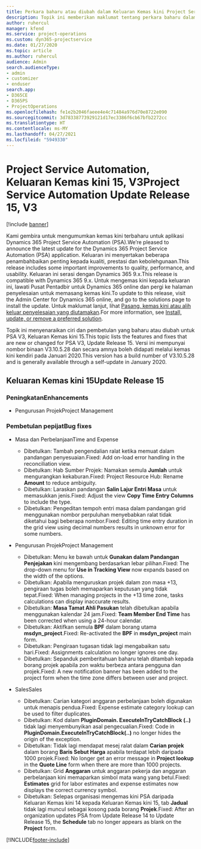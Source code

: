 ```yaml
---
title: Perkara baharu atau diubah dalam Keluaran Kemas kini Project Service Automation 15, V3
description: Topik ini memberikan maklumat tentang perkara baharu dalam Keluaran Kemas kini Project Service Automation 15, V3.
author: ruhercul
manager: kfend
ms.service: project-operations
ms.custom: dyn365-projectservice
ms.date: 01/27/2020
ms.topic: article
ms.author: ruhercul
audience: Admin
search.audienceType:
- admin
- customizer
- enduser
search.app:
- D365CE
- D365PS
- ProjectOperations
ms.openlocfilehash: fe1e2b2046faeee4e4c71484a976d70e8722e090
ms.sourcegitcommit: 3d78338773929121d17ec3386f6cb67bfb2272cc
ms.translationtype: HT
ms.contentlocale: ms-MY
ms.lasthandoff: 04/27/2021
ms.locfileid: "5949330"
---
```

# <a name="project-service-automation-update-release-15-v3"></a><span data-ttu-id="f5734-103">Project Service Automation, Keluaran Kemas kini 15, V3</span><span class="sxs-lookup"><span data-stu-id="f5734-103">Project Service Automation Update Release 15, V3</span></span>

[!include [banner](../includes/psa-now-project-operations.md)]

<span data-ttu-id="f5734-104">Kami gembira untuk mengumumkan kemas kini terbaharu untuk aplikasi Dynamics 365 Project Service Automation (PSA).</span><span class="sxs-lookup"><span data-stu-id="f5734-104">We’re pleased to announce the latest update for the Dynamics 365 Project Service Automation (PSA) application.</span></span> <span data-ttu-id="f5734-105">Keluaran ini menyertakan beberapa penambahbaikan penting kepada kualiti, prestasi dan kebolehgunaan.</span><span class="sxs-lookup"><span data-stu-id="f5734-105">This release includes some important improvements to quality, performance, and usability.</span></span> <span data-ttu-id="f5734-106">Keluaran ini serasi dengan Dynamics 365 9.x.</span><span class="sxs-lookup"><span data-stu-id="f5734-106">This release is compatible with Dynamics 365 9.x.</span></span> <span data-ttu-id="f5734-107">Untuk mengemas kini kepada keluaran ini, lawati Pusat Pentadbir untuk Dynamics 365 online dan pergi ke halaman penyelesaian untuk memasang kemas kini.</span><span class="sxs-lookup"><span data-stu-id="f5734-107">To update to this release, visit the Admin Center for Dynamics 365 online, and go to the solutions page to install the update.</span></span> <span data-ttu-id="f5734-108">Untuk maklumat lanjut, lihat [Pasang, kemas kini atau alih keluar penyelesaian yang diutamakan](/power-platform/admin/install-remove-preferred-solution).</span><span class="sxs-lookup"><span data-stu-id="f5734-108">For more information, see [Install, update, or remove a preferred solution](/power-platform/admin/install-remove-preferred-solution).</span></span>

<span data-ttu-id="f5734-109">Topik ini menyenaraikan ciri dan pembetulan yang baharu atau diubah untuk PSA V3, Keluaran Kemas kini 15.</span><span class="sxs-lookup"><span data-stu-id="f5734-109">This topic lists the features and fixes that are new or changed for PSA V3, Update Release 15.</span></span> <span data-ttu-id="f5734-110">Versi ini mempunyai nombor binaan V3.10.5.28 dan secara amnya boleh didapati melalui kemas kini kendiri pada Januari 2020.</span><span class="sxs-lookup"><span data-stu-id="f5734-110">This version has a build number of V3.10.5.28 and is generally available through a self-update in January 2020.</span></span>

## <a name="update-release-15"></a><span data-ttu-id="f5734-111">Keluaran Kemas kini 15</span><span class="sxs-lookup"><span data-stu-id="f5734-111">Update Release 15</span></span> 

### <a name="enhancements"></a><span data-ttu-id="f5734-112">Peningkatan</span><span class="sxs-lookup"><span data-stu-id="f5734-112">Enhancements</span></span>

- <span data-ttu-id="f5734-113">Pengurusan Projek</span><span class="sxs-lookup"><span data-stu-id="f5734-113">Project Management</span></span>

### <a name="bug-fixes"></a><span data-ttu-id="f5734-114">Pembetulan pepijat</span><span class="sxs-lookup"><span data-stu-id="f5734-114">Bug fixes</span></span>

- <span data-ttu-id="f5734-115">Masa dan Perbelanjaan</span><span class="sxs-lookup"><span data-stu-id="f5734-115">Time and Expense</span></span>

  - <span data-ttu-id="f5734-116">Dibetulkan: Tambah pengendalian ralat ketika memuat dalam pandangan penyesuaian.</span><span class="sxs-lookup"><span data-stu-id="f5734-116">Fixed: Add on-load error handling in the reconciliation view.</span></span>
  - <span data-ttu-id="f5734-117">Dibetulkan: Hab Sumber Projek: Namakan semula **Jumlah** untuk mengurangkan kekaburan.</span><span class="sxs-lookup"><span data-stu-id="f5734-117">Fixed: Project Resource Hub: Rename **Amount** to reduce ambiguity.</span></span>
  - <span data-ttu-id="f5734-118">Dibetulkan: Laraskan pandangan **Salin Lajur Entri Masa** untuk memasukkan jenis.</span><span class="sxs-lookup"><span data-stu-id="f5734-118">Fixed: Adjust the view **Copy Time Entry Columns** to include the type.</span></span>
  - <span data-ttu-id="f5734-119">Dibetulkan: Pengeditan tempoh entri masa dalam pandangan grid menggunakan nombor perpuluhan menyebabkan ralat tidak diketahui bagi beberapa nombor.</span><span class="sxs-lookup"><span data-stu-id="f5734-119">Fixed: Editing time entry duration in the grid view using decimal numbers results in unknown error for some numbers.</span></span>

- <span data-ttu-id="f5734-120">Pengurusan Projek</span><span class="sxs-lookup"><span data-stu-id="f5734-120">Project Management</span></span>

  - <span data-ttu-id="f5734-121">Dibetulkan: Menu ke bawah untuk **Gunakan dalam Pandangan Penjejakan** kini mengembang berdasarkan lebar pilihan.</span><span class="sxs-lookup"><span data-stu-id="f5734-121">Fixed: The drop-down menu for **Use in Tracking View** now expands based on the width of the options.</span></span>
  - <span data-ttu-id="f5734-122">Dibetulkan: Apabila menguruskan projek dalam zon masa +13, pengiraan tugas boleh memaparkan keputusan yang tidak tepat.</span><span class="sxs-lookup"><span data-stu-id="f5734-122">Fixed: When managing projects in the +13 time zone, tasks calculations can display inaccurate results.</span></span>
  - <span data-ttu-id="f5734-123">Dibetulkan: **Masa Tamat Ahli Pasukan** telah dibetulkan apabila menggunakan kalendar 24 jam.</span><span class="sxs-lookup"><span data-stu-id="f5734-123">Fixed: **Team Member End Time** has been corrected when using a 24-hour calendar.</span></span>
  - <span data-ttu-id="f5734-124">Dibetulkan: Aktifkan semula **BPF** dalam borang utama **msdyn_project**.</span><span class="sxs-lookup"><span data-stu-id="f5734-124">Fixed: Re-activated the **BPF** in **msdyn_project** main form.</span></span>
  - <span data-ttu-id="f5734-125">Dibetulkan: Pengiraan tugasan tidak lagi mengabaikan satu hari.</span><span class="sxs-lookup"><span data-stu-id="f5734-125">Fixed: Assignments calculation no longer ignores one day.</span></span>
  - <span data-ttu-id="f5734-126">Dibetulkan: Sepanduk pemberitahuan baharu telah ditambah kepada borang projek apabila zon waktu berbeza antara pengguna dan projek.</span><span class="sxs-lookup"><span data-stu-id="f5734-126">Fixed: A new notification banner has been added to the project form when the time zone differs between user and project.</span></span>

- <span data-ttu-id="f5734-127">Sales</span><span class="sxs-lookup"><span data-stu-id="f5734-127">Sales</span></span>

  - <span data-ttu-id="f5734-128">Dibetulkan: Carian kategori anggaran perbelanjaan boleh digunakan untuk menapis pendua.</span><span class="sxs-lookup"><span data-stu-id="f5734-128">Fixed: Expense estimate category lookup can be used to filter duplicates.</span></span>
  - <span data-ttu-id="f5734-129">Dibetulkan: Kod dalam **PluginDomain. ExecuteInTryCatchBlock (..)** tidak lagi menyembunyikan asal pengecualian.</span><span class="sxs-lookup"><span data-stu-id="f5734-129">Fixed: Code in **PluginDomain.ExecuteInTryCatchBlock(..)** no longer hides the origin of the exception.</span></span>
  - <span data-ttu-id="f5734-130">Dibetulkan: Tidak lagi mendapat mesej ralat dalam **Carian projek** dalam borang **Baris Sebut Harga** apabila terdapat lebih daripada 1000 projek.</span><span class="sxs-lookup"><span data-stu-id="f5734-130">Fixed: No longer get an error message in **Project lookup** in the **Quote Line** form when there are more than 1000 projects.</span></span>
  - <span data-ttu-id="f5734-131">Dibetulkan: Grid **Anggaran** untuk anggaran pekerja dan anggaran perbelanjaan kini memaparkan simbol mata wang yang betul.</span><span class="sxs-lookup"><span data-stu-id="f5734-131">Fixed: **Estimates** grid for labor estimates and expense estimates now displays the correct currency symbol.</span></span>
  - <span data-ttu-id="f5734-132">Dibetulkan: Selepas organisasi mengemas kini PSA daripada Keluaran Kemas kini 14 kepada Keluaran Kemas kini 15, tab **Jadual** tidak lagi muncul sebagai kosong pada borang **Projek**.</span><span class="sxs-lookup"><span data-stu-id="f5734-132">Fixed: After an organization updates PSA from Update Release 14 to Update Release 15, the **Schedule** tab no longer appears as blank on the **Project** form.</span></span>


[!INCLUDE[footer-include](../includes/footer-banner.md)]